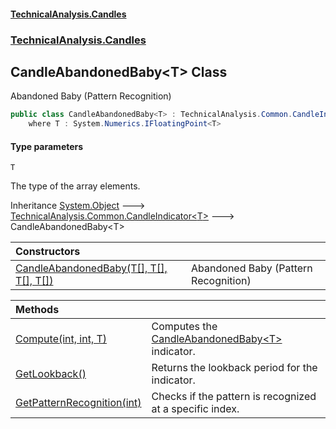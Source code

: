 #### [TechnicalAnalysis\.Candles](Atypical.TechnicalAnalysis.Candles.md 'Atypical\.TechnicalAnalysis\.Candles')
### [TechnicalAnalysis\.Candles](Atypical.TechnicalAnalysis.Candles.md#TechnicalAnalysis.Candles 'TechnicalAnalysis\.Candles')

## CandleAbandonedBaby\<T\> Class

Abandoned Baby \(Pattern Recognition\)

```csharp
public class CandleAbandonedBaby<T> : TechnicalAnalysis.Common.CandleIndicator<T>
    where T : System.Numerics.IFloatingPoint<T>
```
#### Type parameters

<a name='TechnicalAnalysis.Candles.CandleAbandonedBaby_T_.T'></a>

`T`

The type of the array elements\.

Inheritance [System\.Object](https://docs.microsoft.com/en-us/dotnet/api/System.Object 'System\.Object') &#129106; [TechnicalAnalysis\.Common\.CandleIndicator&lt;](https://docs.microsoft.com/en-us/dotnet/api/TechnicalAnalysis.Common.CandleIndicator-1 'TechnicalAnalysis\.Common\.CandleIndicator\`1')[T](CandleAbandonedBaby_T_.md#TechnicalAnalysis.Candles.CandleAbandonedBaby_T_.T 'TechnicalAnalysis\.Candles\.CandleAbandonedBaby\<T\>\.T')[&gt;](https://docs.microsoft.com/en-us/dotnet/api/TechnicalAnalysis.Common.CandleIndicator-1 'TechnicalAnalysis\.Common\.CandleIndicator\`1') &#129106; CandleAbandonedBaby\<T\>

| Constructors | |
| :--- | :--- |
| [CandleAbandonedBaby\(T\[\], T\[\], T\[\], T\[\]\)](CandleAbandonedBaby_T_.CandleAbandonedBaby(T[],T[],T[],T[]).md 'TechnicalAnalysis\.Candles\.CandleAbandonedBaby\<T\>\.CandleAbandonedBaby\(T\[\], T\[\], T\[\], T\[\]\)') | Abandoned Baby \(Pattern Recognition\) |

| Methods | |
| :--- | :--- |
| [Compute\(int, int, T\)](CandleAbandonedBaby_T_.Compute(int,int,T).md 'TechnicalAnalysis\.Candles\.CandleAbandonedBaby\<T\>\.Compute\(int, int, T\)') | Computes the [CandleAbandonedBaby&lt;T&gt;](CandleAbandonedBaby_T_.md 'TechnicalAnalysis\.Candles\.CandleAbandonedBaby\<T\>') indicator\. |
| [GetLookback\(\)](CandleAbandonedBaby_T_.GetLookback().md 'TechnicalAnalysis\.Candles\.CandleAbandonedBaby\<T\>\.GetLookback\(\)') | Returns the lookback period for the indicator\. |
| [GetPatternRecognition\(int\)](CandleAbandonedBaby_T_.GetPatternRecognition(int).md 'TechnicalAnalysis\.Candles\.CandleAbandonedBaby\<T\>\.GetPatternRecognition\(int\)') | Checks if the pattern is recognized at a specific index\. |
